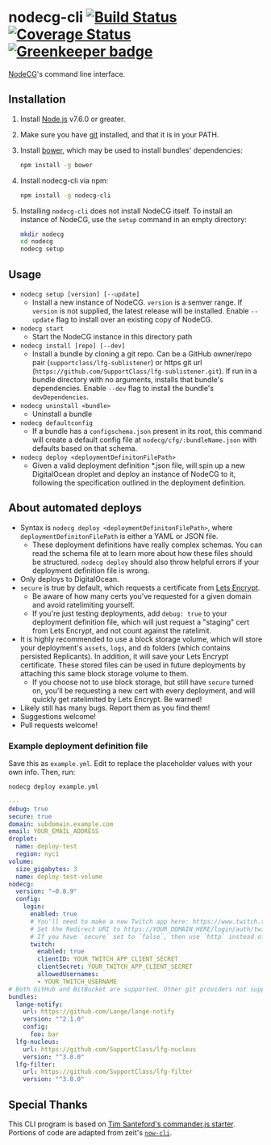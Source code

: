 # nodecg-cli [![Build Status](https://travis-ci.org/nodecg/nodecg-cli.svg?branch=master)](https://travis-ci.org/nodecg/nodecg-cli) [![Coverage Status](https://coveralls.io/repos/github/nodecg/nodecg-cli/badge.svg?branch=master)](https://coveralls.io/github/nodecg/nodecg-cli?branch=master) [![Greenkeeper badge](https://badges.greenkeeper.io/nodecg/nodecg-cli.svg)](https://greenkeeper.io/)

[NodeCG](https://github.com/nodecg/nodecg)'s command line interface.

## Installation
1. Install [Node.js](https://nodejs.org/en/) v7.6.0 or greater.
2. Make sure you have [git](http://git-scm.com/) installed, and that it is in your PATH.
3. Install [bower](http://bower.io/), which may be used to install bundles' dependencies:

	```sh
	npm install -g bower
	```

4. Install nodecg-cli via npm:

	```sh
	npm install -g nodecg-cli
	````

5. Installing `nodecg-cli` does not install NodeCG itself. To install an instance of NodeCG, use the `setup` command in an empty directory:

	```sh
	mkdir nodecg
	cd nodecg
	nodecg setup
	```

## Usage
* `nodecg setup [version] [--update]`
	* Install a new instance of NodeCG. `version` is a semver range. If `version` is not supplied, the latest release 
	will be installed. Enable `--update` flag to install over an existing copy of NodeCG.
* `nodecg start`
	* Start the NodeCG instance in this directory path
* `nodecg install [repo] [--dev]`
	* Install a bundle by cloning a git repo. Can be a GitHub owner/repo pair (`supportclass/lfg-sublistener`) or 
	https git url (`https://github.com/SupportClass/lfg-sublistener.git`). If run in a bundle directory with no 
	arguments, installs that bundle's dependencies. Enable `--dev` flag to install the bundle's `devDependencies`.
* `nodecg uninstall <bundle>`
	* Uninstall a bundle
* `nodecg defaultconfig`
	* If a bundle has a `configschema.json` present in its root, this command will create a default config file at 
	`nodecg/cfg/:bundleName.json` with defaults based on that schema.
* `nodecg deploy <deploymentDefinitonFilePath>`
	* Given a valid deployment definition *.json file, will spin up a new DigitalOcean droplet
	and deploy an instance of NodeCG to it, following the specification outlined in the deployment definition.
	
## About automated deploys
- Syntax is `nodecg deploy <deploymentDefinitonFilePath>`, where `deploymentDefinitonFilePath` is either a YAML or JSON file.
  - These deployment definitions have really complex schemas. You can read the schema file at [](/schemas/deployment.yml)
  to learn more about how these files should be structured. `nodecg deploy` should also throw helpful errors if your
  deployment definition file is wrong.
- Only deploys to DigitalOcean.
- `secure` is true by default, which requests a certificate from [Lets Encrypt](https://letsencrypt.org/).
  - Be aware of how many certs you've requested for a given domain and avoid ratelimiting yourself.
  - If you're just testing deployments, add `debug: true` to your deployment definition file, which
  will just request a "staging" cert from Lets Encrypt, and not count against the ratelimit.
- It is highly recommended to use a block storage volume, which will store your deployment's `assets`, `logs`,
and `db` folders (which contains persisted Replicants). In addition, it will save your Lets Encrypt certificate. These
stored files can be used in future deployments by attaching this same block storage volume to them.
  - If you choose not to use block storage, but still have `secure` turned on, you'll be requesting a new cert
  with every deployment, and will quickly get ratelimited by Lets Encrypt. Be warned!
- Likely still has many bugs. Report them as you find them!
- Suggestions welcome!
- Pull requests welcome!

### Example deployment definition file
Save this as `example.yml`. Edit to replace the placeholder values with your own info. Then, run:
```sh
nodecg deploy example.yml
```

```yaml
---
debug: true
secure: true
domain: subdomain.example.com
email: YOUR_EMAIL_ADDRESS
droplet:
  name: deploy-test
  region: nyc1
volume:
  size_gigabytes: 3
  name: deploy-test-volume
nodecg:
  version: "~0.8.9"
  config:
    login:
      enabled: true
      # You'll need to make a new Twitch app here: https://www.twitch.tv/kraken/oauth2/clients/new
      # Set the Redirect URI to https://YOUR_DOMAIN_HERE/login/auth/twitch
      # If you have `secure` set to `false`, then use `http` instead of `https` for the Redirect URI.
      twitch:
        enabled: true
        clientID: YOUR_TWITCH_APP_CLIENT_SECRET
        clientSecret: YOUR_TWITCH_APP_CLIENT_SECRET
        allowedUsernames:
        - YOUR_TWITCH_USERNAME
# Both GitHub and BitBucket are supported. Other git providers not supported at this time.
bundles:
  lange-notify:
    url: https://github.com/Lange/lange-notify
    version: "^2.1.0"
    config:
      foo: bar
  lfg-nucleus:
    url: https://github.com/SupportClass/lfg-nucleus
    version: "^3.0.0"
  lfg-filter:
    url: https://github.com/SupportClass/lfg-filter
    version: "^3.0.0"
```

## Special Thanks
This CLI program is based on [Tim Santeford's commander.js starter](https://github.com/tsantef/commander-starter).  
Portions of code are adapted from zeit's [`now-cli`](https://github.com/zeit/now-cli).
